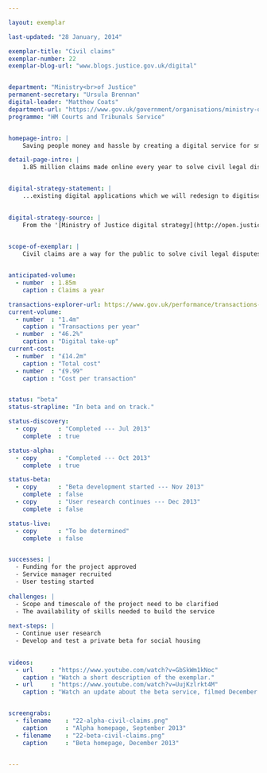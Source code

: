 ```yaml
---

layout: exemplar

last-updated: "28 January, 2014"

exemplar-title: "Civil claims"
exemplar-number: 22
exemplar-blog-url: "www.blogs.justice.gov.uk/digital"


department: "Ministry<br>of Justice"
permanent-secretary: "Ursula Brennan"
digital-leader: "Matthew Coats"
department-url: "https://www.gov.uk/government/organisations/ministry-of-justice"
programme: "HM Courts and Tribunals Service"


homepage-intro: |
    Saving people money and hassle by creating a digital service for small claims, including money and possession claims

detail-page-intro: |
    1.85 million claims made online every year to solve civil legal disputes or to obtain money or property owed


digital-strategy-statement: |
    ...existing digital applications which we will redesign to digitise more of the process, provide a better user experience and increase take-up.

    
digital-strategy-source: |
    From the '[Ministry of Justice digital strategy](http://open.justice.gov.uk/digital-strategy/)' – December 2012
    

scope-of-exemplar: |
    Civil claims are a way for the public to solve civil legal disputes or obtain money or property owed. There are two live services, Money Claim Online (MCOL) and Possession Claim Online (PCOL), though claims can also be submitted on paper. The exemplar aims to create a digital service for all types of claims, improve user experience and save money.


anticipated-volume:
  - number  : 1.85m
    caption : Claims a year

transactions-explorer-url: https://www.gov.uk/performance/transactions-explorer/service-details/moj-money-claims
current-volume:
  - number  : "1.4m"
    caption : "Transactions per year"
  - number  : "46.2%"
    caption : "Digital take-up"
current-cost:
  - number  : "£14.2m"
    caption : "Total cost"
  - number  : "£9.99"
    caption : "Cost per transaction"


status: "beta"
status-strapline: "In beta and on track."

status-discovery:
  - copy      : "Completed --- Jul 2013"
    complete  : true

status-alpha:
  - copy      : "Completed --- Oct 2013"
    complete  : true

status-beta:
  - copy      : "Beta development started --- Nov 2013"
    complete  : false
  - copy      : "User research continues --- Dec 2013"
    complete  : false

status-live:
  - copy      : "To be determined"
    complete  : false


successes: |
  - Funding for the project approved
  - Service manager recruited
  - User testing started
  
challenges: |
  - Scope and timescale of the project need to be clarified
  - The availability of skills needed to build the service 
  
next-steps: |
  - Continue user research
  - Develop and test a private beta for social housing
  

videos:
  - url     : "https://www.youtube.com/watch?v=GbSkWm1kNoc"
    caption : "Watch a short description of the exemplar."
  - url     : "https://www.youtube.com/watch?v=UujKzlrkt4M"
    caption : "Watch an update about the beta service, filmed December 2013."


screengrabs:
  - filename    : "22-alpha-civil-claims.png"
    caption     : "Alpha homepage, September 2013"
  - filename    : "22-beta-civil-claims.png"
    caption     : "Beta homepage, December 2013"


---
```




